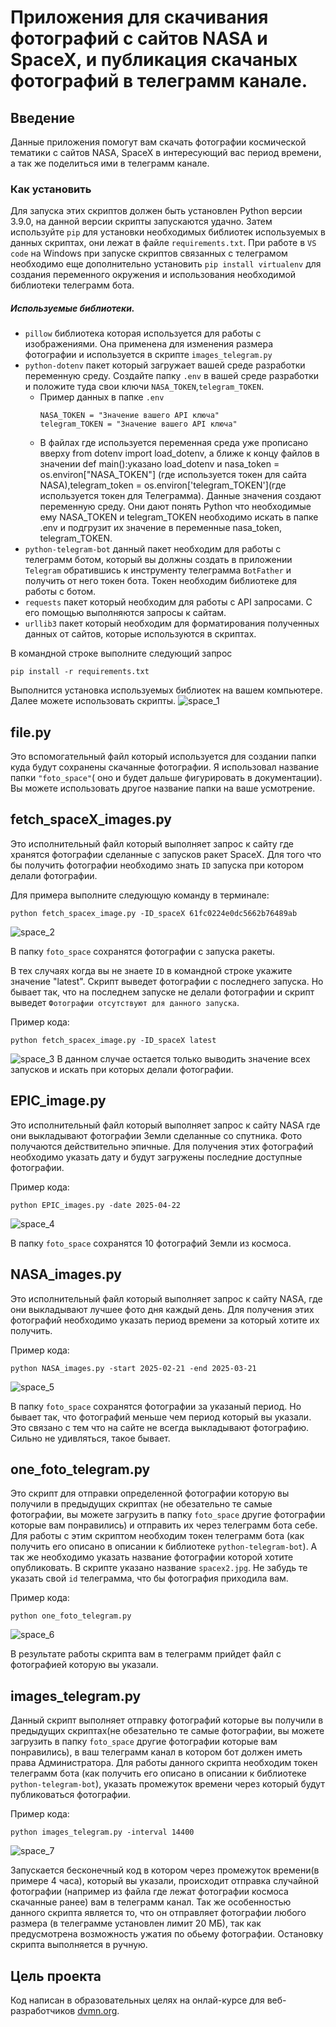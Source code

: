 # Приложения для скачивания фотографий с сайтов NASA и SpaceX, и публикация скачаных фотографий в телеграмм канале. 
## Введение  
Данные приложения помогут вам скачать фотографии космической тематики с сайтов NASA, SpaceX в интересующий вас период времени, а так же поделиться ими в телеграмм канале. 
### Как установить  
Для запуска этих скриптов должен быть установлен Python версии 3.9.0, на данной версии скрипты запускаются удачно. Затем используйте `pip` для установки необходимых библиотек используемых в данных скриптах, они лежат в файле `requirements.txt`. При работе в  `VS code` на Windows при запуске скриптов связанных с телеграмом необходимо еще дополнительно установить `pip install virtualenv` для создания переменного окружения и использования необходимой библиотеки телеграмм бота.  


##### Используемые библиотеки.    
 * `pillow` библиотека которая используется для работы с изображениями. Она применена для изменения размера фотографии и используется в скрипте `images_telegram.py`
 * `python-dotenv` пакет который загружает вашей среде разработки переменную среду. Создайте папку `.env` в вашей среде разработки и положите туда свои ключи `NASA_TOKEN`,`telegram_TOKEN`.
     * Пример данных в папке `.env`
       ```
       NASA_TOKEN = "Значение вашего API ключа"
       telegram_TOKEN = "Значение вашего API ключа"

       ```
     * В файлах где используется переменная среда уже прописано вверху from dotenv import load_dotenv, а ближе к концу файлов в значении def main():указано load_dotenv и nasa_token = os.environ["NASA_TOKEN"] (где используется токен для сайта NASA),telegram_token = os.environ['telegram_TOKEN'](где используется токен для Телеграмма). Данные значения создают переменную среду. Они дают понять Python что необходимые ему NASA_TOKEN и telegram_TOKEN необходимо искать в папке .env и подгрузит их значение в переменные nasa_token, telegram_TOKEN.
 * `python-telegram-bot` данный пакет необходим для работы с телеграмм ботом, который вы должны создать в приложении `Telegram` обратившись к инструменту телеграмма `BotFather` и получить от него токен бота. Токен необходим библиотеке для работы с ботом.
 * `requests` пакет который необходим для работы с API запросами. С его помощью выполняются запросы к сайтам.
 * `urllib3` пакет который необходим для форматирования полученных данных от сайтов, которые используются в скриптах.


В командной строке выполните следующий запрос 

  ```
pip install -r requirements.txt 
 ```

Выполнится установка используемых библиотек на вашем компьютере. Далее можете использовать скрипты. 
![space_1](https://github.com/user-attachments/assets/b594c1c5-c491-4efe-b3fe-95749016b062) 


## file.py 
Это вспомогательный файл который используется для создании папки куда будут сохранены скачанные фотографии. 
Я использовал название папки `"foto_space"`( оно и будет дальше фигурировать в документации). Вы можете использовать другое название папки на ваше усмотрение.

## fetch_spaceX_images.py  
Это исполнительный файл который выполняет запрос к сайту где хранятся фотографии сделанные с запусков ракет SpaceX. Для того что бы получить фотографии необходимо знать `ID` запуска при котором делали фотографии. 


Для примера выполните следующую команду в терминале:

```
python fetch_spacex_image.py -ID_spaceX 61fc0224e0dc5662b76489ab
```
 
![space_2](https://github.com/user-attachments/assets/e2c78523-33f2-436d-a91f-f6205fa85eb5) 


В папку `foto_space` сохранятся фотографии с запуска ракеты. 

В тех случаях когда вы не знаете `ID` в командной строке укажите значение "latest". Скрипт выведет фотографии с последнего запуска. Но бывает так, что на последнем запуске не делали фотографии и скрипт выведет `Фотографии отсутствуют для данного запуска`.


Пример кода: 

```
python fetch_spacex_image.py -ID_spaceX latest
```

![space_3](https://github.com/user-attachments/assets/b3ec869e-d37e-4b04-a1ae-191935a7f161)
В данном случае остается только выводить значение всех запусков и искать при которых делали фотографии. 


## EPIC_image.py 
Это исполнительный файл который выполняет запрос к сайту NASA где они выкладывают фотографии Земли сделанные со спутника. Фото получаются действительно эпичные. Для получения этих фотографий необходимо указать дату и будут загружены последние доступные фотографии. 


Пример кода: 

```
python EPIC_images.py -date 2025-04-22
```

![space_4](https://github.com/user-attachments/assets/d01ce378-c133-41d2-adb9-e5e6317f927e)


В папку `foto_space` сохранятся 10 фотографий Земли из космоса.  


## NASA_images.py 
Это исполнительный файл который выполняет запрос к сайту NASA, где они выкладывают лучшее фото дня каждый день. Для получения этих фотографий необходимо указать период времени за который хотите их получить. 


Пример кода: 

```
python NASA_images.py -start 2025-02-21 -end 2025-03-21
```

![space_5](https://github.com/user-attachments/assets/9ecac616-48da-4ec1-a1a9-9cf27c0c9c4a) 


В папку `foto_space` сохранятся фотографии за указаный период. 
Но бывает так, что фотографий меньше чем период который вы указали. Это связано с тем что на сайте не всегда выкладывают фотографию. Сильно не удивляться, такое бывает.   


## one_foto_telegram.py 
Это скрипт для отправки определенной фотографии которую вы получили в предыдущих скриптах (не обезательно те самые фотографии, вы можете загрузить в папку `foto_space` другие фотографии которые вам понравились) и отправить их через телеграмм бота себе. Для работы с этим скриптом необходим токен телеграмм бота (как получить его описано в описании к библиотеке `python-telegram-bot`). А  так же необходимо указать название фотографии которой хотите опубликовать. В скрипте указано название `spacex2.jpg`. Не забудь те указать свой `id` телеграмма, что бы фотография приходила вам. 


Пример кода: 

```
python one_foto_telegram.py
```

![space_6](https://github.com/user-attachments/assets/727f192e-0943-4573-967a-d01d7867b278) 


В результате работы скрипта вам в телеграмм прийдет файл с фотографией которую вы указали.


## images_telegram.py 
Данный скрипт выполняет отправку фотографий которые вы получили в предыдущих скриптах(не обезательно те самые фотографии, вы можете загрузить в папку `foto_space` другие фотографии которые вам понравились), в ваш телеграмм канал в котором бот должен иметь права Администратора. Для работы данного скрипта необходим токен телеграмм бота (как получить его описано в описании к библиотеке `python-telegram-bot`), указать промежуток времени через который будут публиковаться фотографии. 


Пример кода: 

```
python images_telegram.py -interval 14400
```

![space_7](https://github.com/user-attachments/assets/b853303f-df1b-4447-9a16-4c723c8373d0)


Запускается бесконечный код в котором через промежуток времени(в примере 4 часа), который вы указали, происходит отправка случайной фотографии (например из файла где лежат фотографии космоса скачанные ранее) вам в телеграмм канал. Так же особенностью данного скрипта является то, что он отправляет фотографии любого размера (в телеграмме установлен лимит 20 МБ), так как предусмотрена возможность ужатия по обьему фотографии. Остановку скрипта выполняется в ручную.  


 ## Цель проекта  
 Код написан в образовательных целях на онлай-курсе для веб-разработчиков [dvmn.org](hhtps://dvmn.org/).





